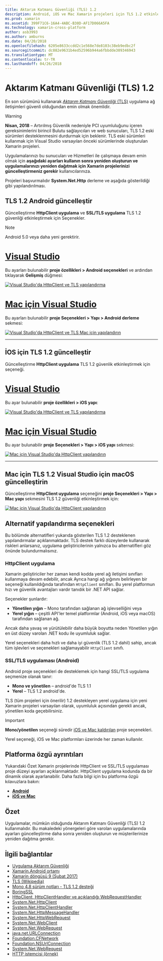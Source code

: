 ```yaml
---
title: Aktarım Katmanı Güvenliği (TLS) 1.2
description: Android, iOS ve Mac Xamarin projeleri için TLS 1.2 etkinleştirme
ms.prod: xamarin
ms.assetid: 399F71C6-16A4-4ABC-B30D-AF17D066A5FA
ms.technology: xamarin-cross-platform
author: asb3993
ms.author: amburns
ms.date: 04/20/2018
ms.openlocfilehash: 6205e8633ccdd2c1e568e7de8103c38eb9edbc2f
ms.sourcegitcommit: dc882e9631b4ed52596b944a6fbbdde309346943
ms.translationtype: MT
ms.contentlocale: tr-TR
ms.lasthandoff: 04/26/2018
---
```

# <a name="transport-layer-security-tls-12"></a>Aktarım Katmanı Güvenliği (TLS) 1.2

En son sürümünü kullanarak [ _Aktarım Katmanı Güvenliği_ (TLS)](https://en.wikipedia.org/wiki/Transport_Layer_Security) uygulama ağ iletişimleri güvenli olduğundan emin olmak önemlidir.

> [!WARNING]
> **Nisan, 2018** – Artırılmış Güvenlik nedeniyle PCI uyumluluğunu içeren gereksinimlerini birincil Bulutu sağlayıcıları ve web sunucuları, TLS 1.2 eski sürümleri desteklenmesini durdurmak için beklenir.  TLS eski sürümleri kullanmak için Visual Studio varsayılan önceki sürümlerinde oluşturulan Xamarin projeleri.
>
> Uygulamalarınızı bu sunucuları ve Hizmetleri ile çalışmaya devam emin olmak için **aşağıdaki ayarları kullanın sonra yeniden oluşturun ve uygulamalarınızı yeniden dağıtmak için Xamarin projelerinizi güncelleştirmeniz gerekir** kullanıcılarınıza.

Projeleri başvurmalıdır **System.Net.Http** derleme ve aşağıda gösterildiği gibi yapılandırılması.

## <a name="update-android-to-tls-12"></a>TLS 1.2 Android güncelleştir

Güncelleştirme **HttpClient uygulama** ve **SSL/TLS uygulama** TLS 1.2 güvenliği etkinleştirmek için Seçenekler.

> [!NOTE]
> Android 5.0 veya daha yeni gerektirir.

# <a name="visual-studiotabwindows"></a>[Visual Studio](#tab/windows)

Bu ayarları bulunabilir **proje özellikleri > Android seçenekleri** ve ardından tıklayarak **Gelişmiş** düğmesi:

[![Visual Studio'da HttpClient ve TLS yapılandırma](transport-layer-security-images/android-win-sml.png)](transport-layer-security-images/android-win.png#lightbox)

# <a name="visual-studio-for-mactabmacos"></a>[Mac için Visual Studio](#tab/macos)

Bu ayarları bulunabilir **proje Seçenekleri > Yapı > Android derleme** sekmesi:

[![Visual Studio'da HttpClient ve TLS Mac için yapılandırın](transport-layer-security-images/android-mac-sml.png)](transport-layer-security-images/android-mac.png#lightbox)

-----

## <a name="update-ios-to-tls-12"></a>İOS için TLS 1.2 güncelleştir

Güncelleştirme **HttpClient uygulama** TLS 1.2 güvenlik etkinleştirmek için seçeneği.

# <a name="visual-studiotabwindows"></a>[Visual Studio](#tab/windows)

Bu ayar bulunabilir **proje özellikleri > iOS yapı**:

[![Visual Studio'da HttpClient ve TLS yapılandırma](transport-layer-security-images/ios-win-sml.png)](transport-layer-security-images/ios-win.png#lightbox)

# <a name="visual-studio-for-mactabmacos"></a>[Mac için Visual Studio](#tab/macos)

Bu ayar bulunabilir **proje Seçenekleri > Yapı > iOS yapı** sekmesi:

[![Mac için Visual Studio'da HttpClient yapılandırın](transport-layer-security-images/ios-mac-sml.png)](transport-layer-security-images/ios-mac.png#lightbox)

-----

## <a name="update-macos-to-tls-12-in-visual-studio-for-mac"></a>Mac için TLS 1.2 Visual Studio için macOS güncelleştirin

Güncelleştirme **HttpClient uygulama** seçeneğini **proje Seçenekleri > Yapı > Mac yapı** sekmesini TLS 1.2 güvenliği etkinleştirmek için:

[![Mac için Visual Studio'da HttpClient yapılandırın](transport-layer-security-images/macos-mac-sml.png)](transport-layer-security-images/macos-mac.png#lightbox)

## <a name="alternative-configuration-options"></a>Alternatif yapılandırma seçenekleri

Bu bölümde alternatifleri yukarıda gösterilen TLS 1.2 desteklenen yapılandırmalar açıklanmaktadır.
TLS destek farklı düzeylerde kullanarak riskleri anlarsanız, uygulama geliştiricilerinin yalnızca bu alternatifleri göz önünde bulundurmalısınız.

### <a name="httpclient-implementation"></a>HttpClient uygulama

Xamarin geliştiriciler her zaman kendi kodda yerel ağ iletişimi sınıfları kullanmaya devam edebilir, ancak Ayrıca hangi ağ yığınını belirleyen bir seçeneği kullanıldığında tarafından `HttpClient` sınıfları. Bu yerel platformun hızı ve güvenlik avantajları vardır tanıdık bir .NET API sağlar.

Seçenekler şunlardır:

- **Yönetilen yığın** – Mono tarafından sağlanan ağ işlevselliğini veya
- **Yerel yığın** – çeşitli API'ler temel platformlar (Android, iOS veya macOS) tarafından sağlanan ağ.

Ancak daha yavaş ve yürütülebilir daha büyük boyutta neden Yönetilen yığın en üst düzey varolan .NET kodu ile uyumluluk sağlar.

Yerel seçenekleri daha hızlı ve daha iyi güvenlik (TLS 1.2 dahil) sahip, ancak tüm işlevleri ve seçenekleri sağlamayabilir `HttpClient` sınıfı.

### <a name="ssltls-implementation-android"></a>SSL/TLS uygulaması (Android)

Android proje seçenekleri de desteklemek için hangi SSL/TLS uygulama seçmenize olanak tanır:

- **Mono ve yönetilen** – android'de TLS 1.1
- **Yerel** – TLS 1.2 android'de.

TLS (tüm projeleri için önerilir) 1.2 destekleyen yerel uygulama için yeni Xamarin projeleri varsayılan olarak, uyumluluk açısından gerekli ancak, yönetilen koda geçebilirsiniz.

> [!IMPORTANT]
> **Mono/yönetilen** seçeneği süredir [iOS ve Mac kaldırılan](https://developer.xamarin.com/releases/ios/xamarin.ios_10/xamarin.ios_10.8/) proje seçenekleri.
>
> Yerel seçeneği, iOS ve Mac platformları üzerinde her zaman kullanılır.

## <a name="platform-specific-details"></a>Platforma özgü ayrıntıları

Yukarıdaki Özet Xamarin projelerinde HttpClient ve SSL/TLS uygulaması proje düzeyi ayarları açıklanmaktadır. HttpClient uygulama kodunda da bir dinamik olarak ayarlanabilir. Daha fazla bilgi için bu platforma özgü kılavuzlara bakın:

- [**Android**](~/android/app-fundamentals/http-stack.md)
- [**iOS ve Mac**](~/cross-platform/macios/http-stack.md)


## <a name="summary"></a>Özet

Uygulamalar, mümkün olduğunda Aktarım Katmanı Güvenliği (TLS) 1.2 kullanmalıdır.
Bu makaledeki yönergeleri göre varolan uygulamalarında ayarları güncelleştirme daha sonra yeniden oluşturun ve müşterilerinize yeniden dağıtma gerekir.

## <a name="related-links"></a>İlgili bağlantılar

- [Uygulama Aktarım Güvenliği](~/ios/app-fundamentals/ats.md)
- [Xamarin.Android ortamı](~/android/deploy-test/environment.md)
- [Xamarin döngüsü 9 (Şubat 2017)](https://releases.xamarin.com/stable-release-cycle-9/)
- [TLS (Wikipedia)](https://en.wikipedia.org/wiki/Transport_Layer_Security)
- [Mono 4.8 sürüm notları - TLS 1.2 desteği](http://www.mono-project.com/docs/about-mono/releases/4.8.0/#tls-12-support)
- [BoringSSL](https://boringssl.googlesource.com/boringssl/)
- [HttpClient, HttpClientHandler ve açıklandığı WebRequestHandler](https://blogs.msdn.microsoft.com/henrikn/2012/08/07/httpclient-httpclienthandler-and-webrequesthandler-explained/)
- [System.Net.HttpClient](https://msdn.microsoft.com/library/system.net.http.httpclient(v=vs.118).aspx)
- [System.Net.HttpClientHandler](https://msdn.microsoft.com/library/system.net.http.httpclienthandler(v=vs.118).aspx)
- [System.Net.HttpMessageHandler](https://msdn.microsoft.com/library/system.net.http.httpmessagehandler(v=vs.118).aspx)
- [System.Net.HttpWebRequest](https://msdn.microsoft.com/library/system.net.httpwebrequest(v=vs.110).aspx)
- [System.Net.WebClient](https://msdn.microsoft.com/library/system.net.webclient(v=vs.110).aspx)
- [System.Net.WebRequest](https://msdn.microsoft.com/library/system.net.webrequest(v=vs.110).aspx)
- [java.net.URLConnection](http://developer.android.com/reference/java/net/URLConnection.html)
- [Foundation.CFNetwork](https://developer.xamarin.com/api/type/CoreFoundation.CFNetwork/)
- [Foundation.NSUrlConnection](https://developer.xamarin.com/api/type/Foundation.NSUrlConnection/)
- [System.Net.WebRequest](https://msdn.microsoft.com/library/system.net.webrequest(v=vs.110).aspx)
- [HTTP istemcisi (örnek)](https://developer.xamarin.com/samples/monotouch/HttpClient/)
